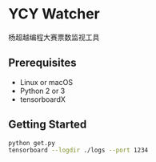 # YCY Watcher
杨超越编程大赛票数监视工具

## Prerequisites
- Linux or macOS
- Python 2 or 3
- tensorboardX

## Getting Started
```bash
python get.py
tensorboard --logdir ./logs --port 1234
```

